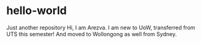 # hello-world
Just another repository
Hi, I am Arezva. I am new to UoW, transferred from UTS this semester! And moved to Wollongong as well from Sydney.
